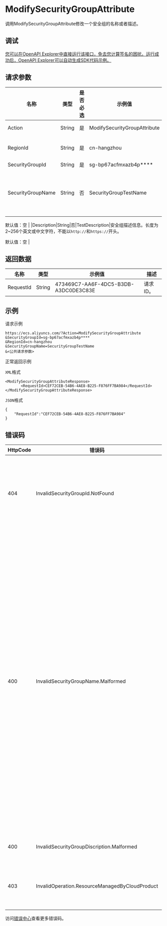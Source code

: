 # ModifySecurityGroupAttribute

调用ModifySecurityGroupAttribute修改一个安全组的名称或者描述。

## 调试

[您可以在OpenAPI Explorer中直接运行该接口，免去您计算签名的困扰。运行成功后，OpenAPI Explorer可以自动生成SDK代码示例。](https://api.aliyun.com/#product=Ecs&api=ModifySecurityGroupAttribute&type=RPC&version=2014-05-26)

## 请求参数

|名称|类型|是否必选|示例值|描述|
|--|--|----|---|--|
|Action|String|是|ModifySecurityGroupAttribute|系统规定参数。取值：ModifySecurityGroupAttribute |
|RegionId|String|是|cn-hangzhou|地域ID。您可以调用[DescribeRegions](~~25609~~)查看最新的阿里云地域列表。 |
|SecurityGroupId|String|是|sg-bp67acfmxazb4p\*\*\*\*|安全组ID。 |
|SecurityGroupName|String|否|SecurityGroupTestName|安全组名称。 长度为2~128个英文或中文字符。必须以大小字母或中文开头，不能以`http://`和`https://`开头。可以包含数字、半角冒号（:）、下划线（\_）或者连字符（-）。

 默认值：空 |
|Description|String|否|TestDescription|安全组描述信息。长度为2~256个英文或中文字符，不能以`http://`和`https://`开头。

 默认值：空 |

## 返回数据

|名称|类型|示例值|描述|
|--|--|---|--|
|RequestId|String|473469C7-AA6F-4DC5-B3DB-A3DC0DE3C83E|请求ID。 |

## 示例

请求示例

```
https://ecs.aliyuncs.com/?Action=ModifySecurityGroupAttribute
&SecurityGroupId=sg-bp67acfmxazb4p****
&RegionId=cn-hangzhou
&SecurityGroupName=SecurityGroupTestName
&<公共请求参数>
```

正常返回示例

`XML`格式

```
<ModifySecurityGroupAttributeResponse>
       <RequestId>CEF72CEB-54B6-4AE8-B225-F876FF7BA984</RequestId>
</ModifySecurityGroupAttributeResponse>
```

`JSON`格式

```
{
    "RequestId":"CEF72CEB-54B6-4AE8-B225-F876FF7BA984"
}
```

## 错误码

|HttpCode|错误码|错误信息|描述|
|--------|---|----|--|
|404|InvalidSecurityGroupId.NotFound|The specified SecurityGroupId does not exist.|指定的安全组在该用户账号下不存在，请您检查安全组ID是否正确。|
|400|InvalidSecurityGroupName.Malformed|Specified security group name is not valid.|指定的安全组名称格式不合法。请您按照规则进行配置：默认值为空，长度为2-128个英文或中文字符，必须以大小字母或中文开头，可包含数字，英文句号（.），下划线（\_）或连字符（-），安全组名称会展示在控制台。不能以http://和https://开头。|
|400|InvalidSecurityGroupDiscription.Malformed|Specified security group description is not valid.|指定的安全组描述不合法。|
|403|InvalidOperation.ResourceManagedByCloudProduct|%s|云产品托管的安全组不支持修改操作。|

访问[错误中心](https://error-center.aliyun.com/status/product/Ecs)查看更多错误码。

